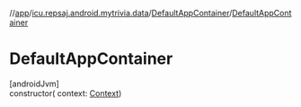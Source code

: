 //[app](../../../index.md)/[icu.repsaj.android.mytrivia.data](../index.md)/[DefaultAppContainer](index.md)/[DefaultAppContainer](-default-app-container.md)

# DefaultAppContainer

[androidJvm]\
constructor(
context: [Context](https://developer.android.com/reference/kotlin/android/content/Context.html))
